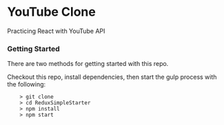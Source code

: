 # YouTube Clone

Practicing React with YouTube API 

### Getting Started

There are two methods for getting started with this repo.

Checkout this repo, install dependencies, then start the gulp process with the following:

```
	> git clone
	> cd ReduxSimpleStarter
	> npm install
	> npm start
```
